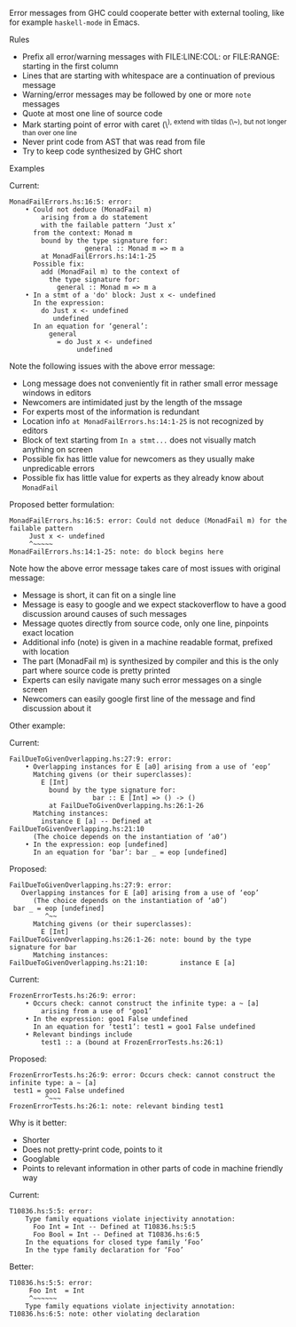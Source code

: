 
Error messages from GHC could cooperate better with external tooling, like for example `haskell-mode` in Emacs. 


Rules

- Prefix all error/warning messages with FILE:LINE:COL: or FILE:RANGE: starting in the first column
- Lines that are starting with whitespace are a continuation of previous message
- Warning/error messages may be followed by one or more `note` messages
- Quote at most one line of source code
- Mark starting point of error with caret (\\<sup>), extend with tildas (\\\~), but not longer than over one line
  </sup>
- Never print code from AST that was read from file
- Try to keep code synthesized by GHC short


Examples


Current:

```wiki
MonadFailErrors.hs:16:5: error:
    • Could not deduce (MonadFail m)
        arising from a do statement
        with the failable pattern ‘Just x’
      from the context: Monad m
        bound by the type signature for:
                   general :: Monad m => m a
        at MonadFailErrors.hs:14:1-25
      Possible fix:
        add (MonadFail m) to the context of
          the type signature for:
            general :: Monad m => m a
    • In a stmt of a 'do' block: Just x <- undefined
      In the expression:
        do Just x <- undefined
           undefined
      In an equation for ‘general’:
          general
            = do Just x <- undefined
                 undefined
```


Note the following issues with the above error message:

- Long message does not conveniently fit in rather small error message windows in editors
- Newcomers are intimidated just by the length of the mssage
- For experts most of the information is redundant
- Location info `at MonadFailErrors.hs:14:1-25` is not recognized by editors
- Block of text starting from `In a stmt...` does not visually match anything on screen
- Possible fix has little value for newcomers as they usually make unpredicable errors
- Possible fix has little value for experts as they already know about `MonadFail`


Proposed better formulation:

```wiki
MonadFailErrors.hs:16:5: error: Could not deduce (MonadFail m) for the failable pattern
     Just x <- undefined
     ^~~~~~
MonadFailErrors.hs:14:1-25: note: do block begins here
```


Note how the above error message takes care of most issues with original message:

- Message is short, it can fit on a single line
- Message is easy to google and we expect stackoverflow to have a good discussion around causes of such messages
- Message quotes directly from source code, only one line, pinpoints exact location
- Additional info (note) is given in a machine readable format, prefixed with location
- The part (MonadFail m) is synthesized by compiler and this is the only part where source code is pretty printed
- Experts can esily navigate many such error messages on a single screen
- Newcomers can easily google first line of the message and find discussion about it


Other example:


Current:

```wiki
FailDueToGivenOverlapping.hs:27:9: error:
    • Overlapping instances for E [a0] arising from a use of ‘eop’
      Matching givens (or their superclasses):
        E [Int]
          bound by the type signature for:
                     bar :: E [Int] => () -> ()
          at FailDueToGivenOverlapping.hs:26:1-26
      Matching instances:
        instance E [a] -- Defined at FailDueToGivenOverlapping.hs:21:10
      (The choice depends on the instantiation of ‘a0’)
    • In the expression: eop [undefined]
      In an equation for ‘bar’: bar _ = eop [undefined]
```


Proposed:

```wiki
FailDueToGivenOverlapping.hs:27:9: error:
   Overlapping instances for E [a0] arising from a use of ‘eop’
      (The choice depends on the instantiation of ‘a0’)
 bar _ = eop [undefined]
         ^~~
      Matching givens (or their superclasses):
        E [Int]
FailDueToGivenOverlapping.hs:26:1-26: note: bound by the type signature for bar
      Matching instances:
FailDueToGivenOverlapping.hs:21:10:        instance E [a]
```


Current:

```wiki
FrozenErrorTests.hs:26:9: error:
    • Occurs check: cannot construct the infinite type: a ~ [a]
        arising from a use of ‘goo1’
    • In the expression: goo1 False undefined
      In an equation for ‘test1’: test1 = goo1 False undefined
    • Relevant bindings include
        test1 :: a (bound at FrozenErrorTests.hs:26:1)
```


Proposed:

```wiki
FrozenErrorTests.hs:26:9: error: Occurs check: cannot construct the infinite type: a ~ [a]
 test1 = goo1 False undefined
         ^~~~
FrozenErrorTests.hs:26:1: note: relevant binding test1
```


Why is it better:

- Shorter
- Does not pretty-print code, points to it
- Googlable
- Points to relevant information in other parts of code in machine friendly way


Current:

```wiki
T10836.hs:5:5: error:
    Type family equations violate injectivity annotation:
      Foo Int = Int -- Defined at T10836.hs:5:5
      Foo Bool = Int -- Defined at T10836.hs:6:5
    In the equations for closed type family ‘Foo’
    In the type family declaration for ‘Foo’
```


Better:

```wiki
T10836.hs:5:5: error:
     Foo Int  = Int
     ^~~~~~~        
    Type family equations violate injectivity annotation:
T10836.hs:6:5: note: other violating declaration
```